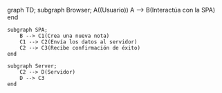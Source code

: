 graph TD;
subgraph Browser;
A((Usuario))
A --> B(Interactúa con la SPA)
end

    subgraph SPA;
        B --> C1(Crea una nueva nota)
        C1 --> C2(Envía los datos al servidor)
        C2 --> C3(Recibe confirmación de éxito)
    end

    subgraph Server;
        C2 --> D(Servidor)
        D --> C3
    end
